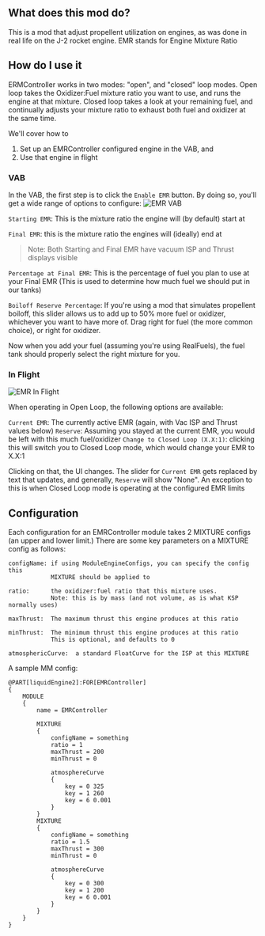 What does this mod do?
----------------------------------
This is a mod that adjust propellent utilization on engines, as was done in real life on the 
J-2 rocket engine. EMR stands for Engine Mixture Ratio

## How do I use it
ERMController works in two modes: "open", and "closed" loop modes.  Open loop takes the
Oxidizer:Fuel mixture ratio you want to use, and runs the engine at that mixture.  Closed loop
takes a look at your remaining fuel, and continually adjusts your mixture ratio to exhaust
both fuel and oxidizer at the same time.

We'll cover how to

 1. Set up an EMRController configured engine in the VAB, and
 2. Use that engine in flight

### VAB
In the VAB, the first step is to click the `Enable EMR` button.  By doing so, you'll get a wide range 
of options to configure:
![EMR VAB](https://cdn.pbrd.co/images/aLvhhUTyE.png)

`Starting EMR`: This is the mixture ratio the engine will (by default) start at

`Final EMR`: this is the mixture ratio the engines will (ideally) end at

> Note: Both Starting and Final EMR have vacuum ISP and Thrust displays visible

`Percentage at Final EMR`: This is the percentage of fuel you plan to use at your Final EMR
(This is used to determine how much fuel we should put in our tanks)

`Boiloff Reserve Percentage`: If you're using a mod that simulates propellent boiloff, 
this slider allows us to add up to 50% more fuel or oxidizer, whichever you want to have more of.
Drag right for fuel (the more common choice), or right for oxidizer.

Now when you add your fuel (assuming you're using RealFuels), the fuel tank should properly select the
right mixture for you.

### In Flight
![EMR In Flight](https://cdn.pbrd.co/images/aM2yq3O7x.png)

When operating in Open Loop, the following options are available:

`Current EMR`: The currently active EMR (again, with Vac ISP and Thrust values below)
`Reserve`: Assuming you stayed at the current EMR, you would be left with this much fuel/oxidizer
`Change to Closed Loop (X.X:1)`: clicking this will switch you to Closed Loop mode,
which would change your EMR to X.X:1

Clicking on that, the UI changes.  The slider for `Current EMR` gets replaced by text that updates, 
and generally, `Reserve` will show "None".  An exception to this is when Closed Loop mode is 
operating at the configured EMR limits

## Configuration 
Each configuration for an EMRController module takes 2 MIXTURE configs
(an upper and lower limit.)  There are some key parameters on a MIXTURE 
config as follows:

    configName: if using ModuleEngineConfigs, you can specify the config this
                MIXTURE should be applied to

    ratio:      the oxidizer:fuel ratio that this mixture uses.  
                Note: this is by mass (and not volume, as is what KSP normally uses)

    maxThrust:  The maximum thrust this engine produces at this ratio

    minThrust:  The minimum thrust this engine produces at this ratio
                This is optional, and defaults to 0

    atmosphericCurve:  a standard FloatCurve for the ISP at this MIXTURE

A sample MM config:

    @PART[liquidEngine2]:FOR[EMRController]
    {
        MODULE
        {
            name = EMRController

            MIXTURE
            {
                configName = something
                ratio = 1
                maxThrust = 200
                minThrust = 0

                atmosphereCurve
                {
                    key = 0 325
                    key = 1 260
                    key = 6 0.001
                }
            }
            MIXTURE
            {
                configName = something
                ratio = 1.5
                maxThrust = 300
                minThrust = 0

                atmosphereCurve
                {
                    key = 0 300
                    key = 1 200
                    key = 6 0.001
                }
            }
        }
    }


